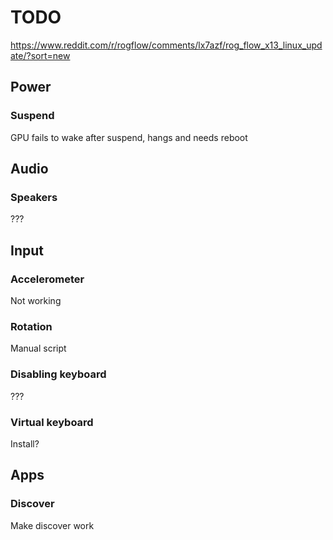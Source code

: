 # TODO

https://www.reddit.com/r/rogflow/comments/lx7azf/rog_flow_x13_linux_update/?sort=new

## Power

### Suspend

GPU fails to wake after suspend, hangs and needs reboot

## Audio

### Speakers

???

## Input

### Accelerometer

Not working

### Rotation

Manual script

### Disabling keyboard

???

### Virtual keyboard

Install?

## Apps

### Discover

Make discover work
